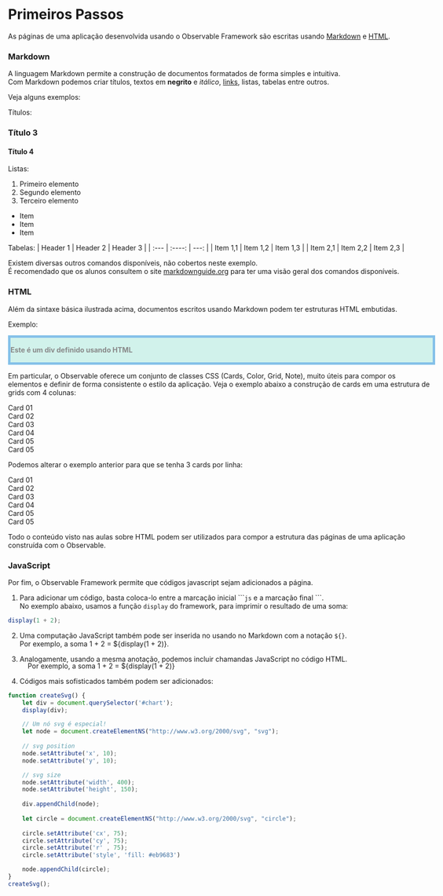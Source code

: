<style>
    body, div, p, li, ol { max-width: none; }
</style>


# Primeiros Passos

As páginas de uma aplicação desenvolvida usando o Observable Framework são escritas usando [Markdown](https://www.markdownguide.org/) e [HTML](https://developer.mozilla.org/en-US/docs/Web/HTML).  


### Markdown
A linguagem Markdown permite a construção de documentos formatados de forma simples e intuitiva.  
Com Markdown podemos criar títulos, textos em **negrito** e *itálico*, [links](www.ic.uff.br), listas, tabelas entre outros. 

Veja alguns exemplos:

Títulos:

### Título 3
#### Título 4

Listas:
1. Primeiro elemento
2. Segundo elemento
3. Terceiro elemento

* Item
* Item
* Item

Tabelas:
| Header 1    | Header 2    | Header 3      |
| :---        |    :----:   |          ---: |
| Item 1,1    | Item 1,2    | Item 1,3      |
| Item 2,1    | Item 2,2    | Item 2,3      |

Existem diversas outros comandos disponíveis, não cobertos neste exemplo.  
É recomendado que os alunos consultem o site [markdownguide.org](https://www.markdownguide.org/) para ter uma visão geral dos comandos disponíveis.

### HTML
Além da sintaxe básica ilustrada acima, documentos escritos usando Markdown podem ter estruturas HTML embutidas. 

Exemplo:  
<div style="width: 100%; height: 50px; line-height: 50px; border: 5px solid #85C1E9; background-color: #D1F2EB; font-weight: bolder; color: #888;">
    Este é um div definido usando HTML
</div>

Em particular, o Observable oferece um conjunto de classes CSS (Cards, Color, Grid, Note), muito úteis para compor os elementos e definir de forma consistente o estilo da aplicação. Veja o exemplo abaixo a construção de cards em uma estrutura de grids com 4 colunas:

<div class="grid grid-cols-4">
    <div class="card" >
        Card 01
    </div>
    <div class="card" >
        Card 02
    </div>
    <div class="card" >
        Card 03
    </div>
    <div class="card" >
        Card 04
    </div>
    <div class="card" >
        Card 05
    </div>
    <div class="card" >
        Card 05
    </div>
</div>


Podemos alterar o exemplo anterior para que se tenha 3 cards por linha:

<div class="grid grid-cols-3">
    <div class="card" >
        Card 01
    </div>
    <div class="card" >
        Card 02
    </div>
    <div class="card" >
        Card 03
    </div>
    <div class="card" >
        Card 04
    </div>
    <div class="card" >
        Card 05
    </div>
    <div class="card" >
        Card 05
    </div>
</div>

Todo o conteúdo visto nas aulas sobre HTML podem ser utilizados para compor a estrutura das páginas de uma aplicação construída com o Observable.


### JavaScript
Por fim, o Observable Framework permite que códigos javascript sejam adicionados a página.  

1. Para adicionar um código, basta coloca-lo entre a marcação inicial \`\`\``js` e a marcação final \`\`\`.  
No exemplo abaixo, usamos a função `display` do framework, para imprimir o resultado de uma soma:
```js
display(1 + 2);
```


2. Uma computação JavaScript também pode ser inserida no usando no Markdown com a notação `${}`.  
Por exemplo, a soma 1 + 2 = ${display(1 + 2)}.

3. Analogamente, usando a mesma anotação, podemos incluir chamandas JavaScript no código HTML.
<div style="padding-left: 40px; margin-top: -17px;">Por exemplo, a soma 1 + 2 = ${display(1 + 2)}</div>

4. Códigos mais sofisticados também podem ser adicionados:

<div id="chart"></div>

```js
function createSvg() {
    let div = document.querySelector('#chart');
    display(div);

    // Um nó svg é especial!
    let node = document.createElementNS("http://www.w3.org/2000/svg", "svg");
    
    // svg position
    node.setAttribute('x', 10);
    node.setAttribute('y', 10);

    // svg size
    node.setAttribute('width', 400);
    node.setAttribute('height', 150);
    
    div.appendChild(node);
    
    let circle = document.createElementNS("http://www.w3.org/2000/svg", "circle");
    
    circle.setAttribute('cx', 75);
    circle.setAttribute('cy', 75);
    circle.setAttribute('r' , 75);
    circle.setAttribute('style', 'fill: #eb9683')

    node.appendChild(circle);
}
createSvg();
```

